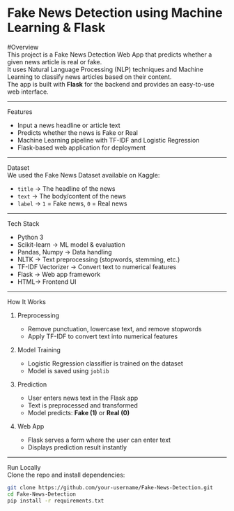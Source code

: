 # Fake News Detection using Machine Learning & Flask  

#Overview  
This project is a Fake News Detection Web App that predicts whether a given news article is real or fake.  
It uses Natural Language Processing (NLP) techniques and Machine Learning to classify news articles based on their content.  
The app is built with **Flask** for the backend and provides an easy-to-use web interface.  

---

Features  
- Input a news headline or article text  
- Predicts whether the news is Fake or Real  
- Machine Learning pipeline with TF-IDF and Logistic Regression
- Flask-based web application for deployment  

---

Dataset  
We used the Fake News Dataset available on Kaggle:  
- `title` → The headline of the news  
- `text` → The body/content of the news  
- `label` → `1` = Fake news, `0` = Real news  

---

Tech Stack  
- Python 3 
- Scikit-learn → ML model & evaluation  
- Pandas, Numpy → Data handling  
- NLTK → Text preprocessing (stopwords, stemming, etc.)  
- TF-IDF Vectorizer → Convert text to numerical features  
- Flask → Web app framework  
- HTML→ Frontend UI  

---

How It Works  
1. Preprocessing
   - Remove punctuation, lowercase text, and remove stopwords  
   - Apply TF-IDF to convert text into numerical features  

2. Model Training  
   - Logistic Regression classifier is trained on the dataset  
   - Model is saved using `joblib`  

3. Prediction 
   - User enters news text in the Flask app  
   - Text is preprocessed and transformed  
   - Model predicts: **Fake (1)** or **Real (0)**  

4. Web App
   - Flask serves a form where the user can enter text  
   - Displays prediction result instantly  

---

Run Locally  
Clone the repo and install dependencies:  

```bash
git clone https://github.com/your-username/Fake-News-Detection.git
cd Fake-News-Detection
pip install -r requirements.txt
